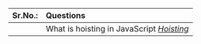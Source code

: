 

|Sr.No.: | Questions |
| :---: | :--- |
|| What is hoisting in JavaScript *[Hoisting](https://developer.mozilla.org/en-US/docs/Glossary/Hoisting)*|
